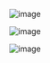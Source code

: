 ![image](https://github.com/user-attachments/assets/953fd6d8-c9e8-4919-8ea5-3a86470a003d)

![image](https://github.com/user-attachments/assets/1fcc2a23-1cf0-49f8-be4a-1ea80bc5ad01)

![image](https://github.com/user-attachments/assets/1bb2d362-36de-4358-b9ae-401dbb5875b6)


